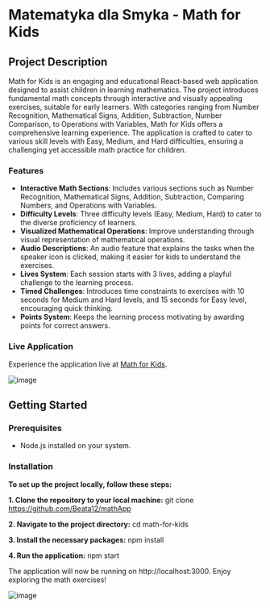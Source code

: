 # Matematyka dla Smyka - Math for Kids

## Project Description

Math for Kids is an engaging and educational React-based web application designed to assist children in learning mathematics. The project introduces fundamental math concepts through interactive and visually appealing exercises, suitable for early learners. With categories ranging from Number Recognition, Mathematical Signs, Addition, Subtraction, Number Comparison, to Operations with Variables, Math for Kids offers a comprehensive learning experience. The application is crafted to cater to various skill levels with Easy, Medium, and Hard difficulties, ensuring a challenging yet accessible math practice for children.

### Features

- **Interactive Math Sections**: Includes various sections such as Number Recognition, Mathematical Signs, Addition, Subtraction, Comparing Numbers, and Operations with Variables.
- **Difficulty Levels**: Three difficulty levels (Easy, Medium, Hard) to cater to the diverse proficiency of learners.
- **Visualized Mathematical Operations**: Improve understanding through visual representation of mathematical operations.
- **Audio Descriptions**: An audio feature that explains the tasks when the speaker icon is clicked, making it easier for kids to understand the exercises.
- **Lives System**: Each session starts with 3 lives, adding a playful challenge to the learning process.
- **Timed Challenges**: Introduces time constraints to exercises with 10 seconds for Medium and Hard levels, and 15 seconds for Easy level, encouraging quick thinking.
- **Points System**: Keeps the learning process motivating by awarding points for correct answers.

### Live Application

Experience the application live at [Math for Kids](https://matematykadlasmyka.netlify.app/).


![image](https://github.com/Beata12/mathApp/assets/38575612/dff8412f-43e9-4a07-8a26-d7611326c95c)


## Getting Started

### Prerequisites

- Node.js installed on your system.

### Installation

**To set up the project locally, follow these steps:**

**1. Clone the repository to your local machine:**
git clone https://github.com/Beata12/mathApp

**2. Navigate to the project directory:**
cd math-for-kids

**3. Install the necessary packages:**
npm install

**4. Run the application:**
npm start

The application will now be running on http://localhost:3000. 
Enjoy exploring the math exercises!


![image](https://github.com/Beata12/mathApp/assets/38575612/d7e5eab5-cc10-4c3b-a60c-6f5c4e44ec28)


